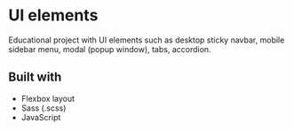 # UI elements
Educational project with UI elements such as desktop sticky navbar, mobile sidebar menu, modal (popup window), tabs, accordion. 

## Built with
- Flexbox layout
- Sass (.scss)
- JavaScript
